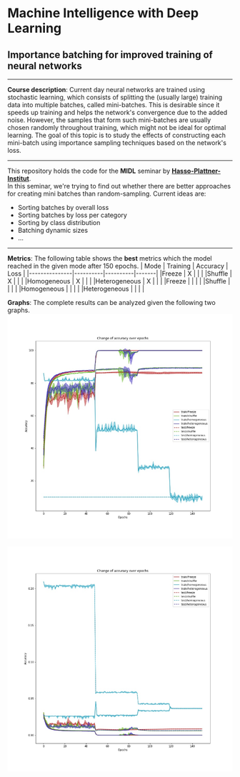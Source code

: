# Machine Intelligence with Deep Learning
## Importance batching for improved training of neural networks
---
**Course description**: Current day neural networks are trained using stochastic learning, which consists of splitting the (usually large) training data into multiple batches, called mini-batches. This is desirable since it speeds up training and helps the network's convergence due to the added noise. However, the samples that form such mini-batches are usually chosen randomly throughout training, which might not be ideal for optimal learning. The goal of this topic is to study the effects of constructing each mini-batch using importance sampling techniques based on the network's loss.

--- 
This repository holds the code for the **MIDL** seminar by [**Hasso-Plattner-Institut**](https://hpi.de).  
In this seminar, we're trying to find out whether there are better approaches for creating mini batches than random-sampling. Current ideas are:
- Sorting batches by overall loss 
- Sorting batches by loss per category
- Sorting by class distribution
- Batching dynamic sizes
- ...

---
**Metrics**: The following table shows the __best__ metrics which the model reached in the given mode after 150 epochs.
| Mode          | Training | Accuracy | Loss  |
|---------------|----------|----------|-------|
|Freeze         | X        |          |       |
|Shuffle        | X        |          |       |
|Homogeneous    | X        |          |       |
|Heterogeneous  | X        |          |       |
|Freeze         |          |          |       |
|Shuffle        |          |          |       |
|Homogeneous    |          |          |       |
|Heterogeneous  |          |          |       |

**Graphs**: The complete results can be analyzed given the following two graphs.
![Accuracy graph](figures/20191119_accuracy.jpg "Accuracy")

![Loss graph](figures/20191119_loss.jpg "Loss")
